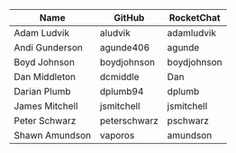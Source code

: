 | Name | GitHub | RocketChat |
| --- | --- | --- |
| Adam Ludvik | aludvik | adamludvik |
| Andi Gunderson | agunde406 | agunde |
| Boyd Johnson | boydjohnson | boydjohnson |
| Dan Middleton | dcmiddle | Dan |
| Darian Plumb | dplumb94 | dplumb |
| James Mitchell | jsmitchell | jsmitchell |
| Peter Schwarz | peterschwarz | pschwarz |
| Shawn Amundson | vaporos | amundson |
